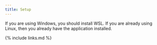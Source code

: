 ```yaml
---
title: Setup
---
```


If you are using Windows, you should install WSL. If you are already using Linux, then you already have the application installed. 

{% include links.md %}
